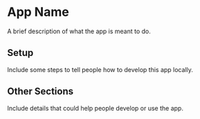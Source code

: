 # App Name

A brief description of what the app is meant to do.

## Setup

Include some steps to tell people how to develop this app locally.

## Other Sections

Include details that could help people develop or use the app.

